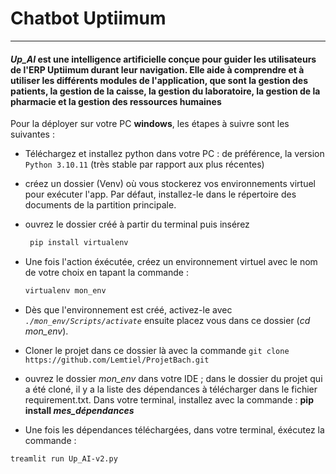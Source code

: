 # Chatbot Uptiimum
---

#### ***Up_AI*** est une intelligence artificielle conçue pour guider les utilisateurs de l'ERP Uptiimum durant leur navigation. Elle aide à comprendre et à utiliser les différents modules de l'application, que sont la gestion des patients, la gestion de la caisse, la gestion du laboratoire, la gestion de la pharmacie et la gestion des ressources humaines

Pour la déployer sur votre PC **windows**, les étapes à suivre sont les suivantes :

- Téléchargez et installez python dans votre PC : de préférence, la version `Python 3.10.11` (très stable par rapport aux plus récentes)

- créez un dossier (Venv) où vous stockerez vos environnements virtuel pour exécuter l'app. Par défaut, installez-le dans le répertoire des documents de la partition principale.

- ouvrez le dossier créé à partir du terminal puis insérez
  ```bash
   pip install virtualenv
  ```

- Une fois l'action éxécutée, créez un environnement virtuel avec le nom de votre choix en tapant la commande :
  ``` bash
  virtualenv mon_env
  ```

- Dès que l'environnement est créé, activez-le avec *``./mon_env/Scripts/activate``* ensuite placez vous dans ce dossier (*cd mon_env*).

- Cloner le projet dans ce dossier là avec la commande `git clone https://github.com/Lemtiel/ProjetBach.git`

- ouvrez le dossier *mon_env* dans votre IDE ; dans le dossier du projet qui a été cloné, il y a la liste des dépendances à télécharger dans le fichier requirement.txt. Dans votre terminal, installez avec la commande : **pip install *mes_dépendances***

- Une fois les dépendances téléchargées, dans votre terminal, éxécutez la commande :


```bash
treamlit run Up_AI-v2.py
```
